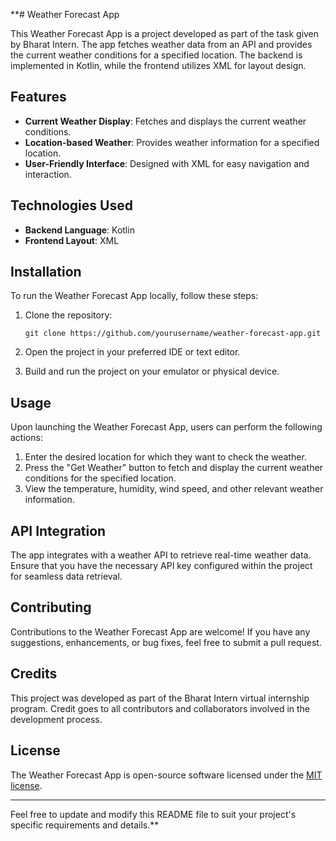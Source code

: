 **# Weather Forecast App

This Weather Forecast App is a project developed as part of the task given by Bharat Intern. The app fetches weather data from an API and provides the current weather conditions for a specified location. The backend is implemented in Kotlin, while the frontend utilizes XML for layout design.

## Features

- **Current Weather Display**: Fetches and displays the current weather conditions.
- **Location-based Weather**: Provides weather information for a specified location.
- **User-Friendly Interface**: Designed with XML for easy navigation and interaction.

## Technologies Used

- **Backend Language**: Kotlin
- **Frontend Layout**: XML

## Installation

To run the Weather Forecast App locally, follow these steps:

1. Clone the repository:

   ```
   git clone https://github.com/yourusername/weather-forecast-app.git
   ```

2. Open the project in your preferred IDE or text editor.

3. Build and run the project on your emulator or physical device.

## Usage

Upon launching the Weather Forecast App, users can perform the following actions:

1. Enter the desired location for which they want to check the weather.
2. Press the "Get Weather" button to fetch and display the current weather conditions for the specified location.
3. View the temperature, humidity, wind speed, and other relevant weather information.

## API Integration

The app integrates with a weather API to retrieve real-time weather data. Ensure that you have the necessary API key configured within the project for seamless data retrieval.

## Contributing

Contributions to the Weather Forecast App are welcome! If you have any suggestions, enhancements, or bug fixes, feel free to submit a pull request.

## Credits

This project was developed as part of the Bharat Intern virtual internship program. Credit goes to all contributors and collaborators involved in the development process.

## License

The Weather Forecast App is open-source software licensed under the [MIT license](https://opensource.org/licenses/MIT).

---
Feel free to update and modify this README file to suit your project's specific requirements and details.**
